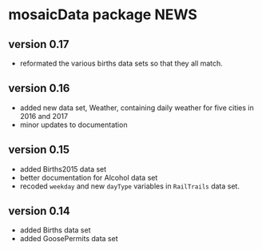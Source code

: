 # mosaicData package NEWS

## version 0.17

 * reformated the various births data sets so that they all match.

## version 0.16

 * added new data set, Weather, containing daily weather for five 
   cities in 2016 and 2017
 * minor updates to documentation
   
## version 0.15

 * added Births2015 data set
 * better documentation for Alcohol data set
 * recoded `weekday` and new `dayType` variables in `RailTrails` data set.
 
## version 0.14

 * added Births data set
 * added GoosePermits data set
 